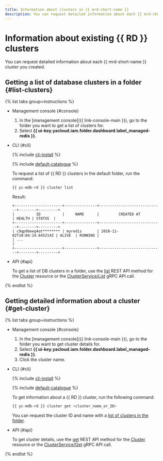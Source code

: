 ```yaml
---
title: Information about clusters in {{ mrd-short-name }}
description: You can request detailed information about each {{ mrd-short-name }} cluster you created. To get a list of database clusters in a folder, go to the folder page and select {{ mrd-name }}.
---
```


# Information about existing {{ RD }} clusters

You can request detailed information about each {{ mrd-short-name }} cluster you created.


## Getting a list of database clusters in a folder {#list-clusters}

{% list tabs group=instructions %}

- Management console {#console}
  
  1. In the [management console]({{ link-console-main }}), go to the folder you want to get a list of clusters for.
  1. Select **{{ ui-key.yacloud.iam.folder.dashboard.label_managed-redis }}**.
  
- CLI {#cli}
  
  {% include [cli-install](../../_includes/cli-install.md) %}
  
  {% include [default-catalogue](../../_includes/default-catalogue.md) %}
  
  To request a list of {{ RD }} clusters in the default folder, run the command:
  
  ```bash
  {{ yc-mdb-rd }} cluster list
  ```

  Result:

  ```text
  +----------------------+---------------+-----------------------------+--------+---------+
  |          ID          |     NAME      |         CREATED AT          | HEALTH | STATUS  |
  +----------------------+---------------+-----------------------------+--------+---------+
  | c9qp9beeg4ot******** | myredis       | 2018-11-02T10:04:14.645214Z | ALIVE  | RUNNING |
  | ...                                                                                   |
  +----------------------+---------------+-----------------------------+--------+---------+
  ```

- API {#api}

  To get a list of DB clusters in a folder, use the [list](../api-ref/Cluster/list.md) REST API method for the [Cluster](../api-ref/Cluster/index.md) resource or the [ClusterService/List](../api-ref/grpc/cluster_service.md#List) gRPC API call.

{% endlist %}


## Getting detailed information about a cluster {#get-cluster}

{% list tabs group=instructions %}

- Management console {#console}
  
  1. In the [management console]({{ link-console-main }}), go to the folder you want to get cluster details for.
  1. Select **{{ ui-key.yacloud.iam.folder.dashboard.label_managed-redis }}**.
  1. Click the cluster name.
  
- CLI {#cli}
  
  {% include [cli-install](../../_includes/cli-install.md) %}
  
  {% include [default-catalogue](../../_includes/default-catalogue.md) %}
  
  To get information about a {{ RD }} cluster, run the following command:
  
  ```bash
  {{ yc-mdb-rd }} cluster get <cluster_name_or_ID>
  ```

  You can request the cluster ID and name with a [list of clusters in the folder](#list-clusters).

- API {#api}

  To get cluster details, use the [get](../api-ref/Cluster/get.md) REST API method for the [Cluster](../api-ref/Cluster/index.md) resource or the [ClusterService/Get](../api-ref/grpc/cluster_service.md#Get) gRPC API call.

{% endlist %}
